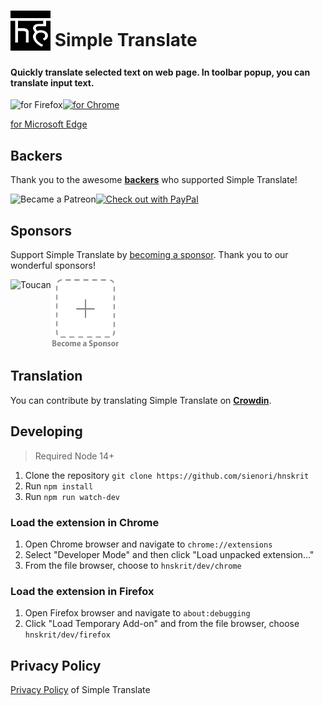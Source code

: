 # <sub><img src="/src/icons/hnskrit_logo64.png" width=64px height=64px></sub> Simple Translate

#### Quickly translate selected text on web page. In toolbar popup, you can translate input text.

[<img src="other/promotion/badges/firefox.png" align="left" alt="for Firefox">](https://addons.mozilla.org/firefox/addon/hnskrit/)

[<img src="other/promotion/badges/chrome.png" alt="for Chrome" height="60px">](https://chrome.google.com/webstore/detail/hnskrit/ibplnjkanclpjokhdolnendpplpjiace)

[for Microsoft Edge](https://microsoftedge.microsoft.com/addons/detail/cllnohpbfenopiakdcjmjcbaeapmkcdl)

## Backers

Thank you to the awesome **[backers](https://github.com/sienori/hnskrit/blob/master/BACKERS.md)** who supported Simple Translate!

[<img src="other/promotion/badges/patreon.png" alt="Became a Patreon" height="44px" align="left">](https://www.patreon.com/sienori)
[<img src="other/promotion/badges/paypal.png" alt="Check out with PayPal">](https://www.paypal.me/sienoriExt)

## Sponsors

Support Simple Translate by [becoming a sponsor](https://www.patreon.com/join/sienori). Thank you to our wonderful sponsors!

[<img src="docs/img/toucan.png" alt="Toucan" height=110px align="left">](https://jointoucan.com/partners/tab-session-manager)

[<img src="docs/img/becomeSponsor.png" alt="Become a Sponsor" height=110px>](https://www.patreon.com/join/sienori)

## Translation

You can contribute by translating Simple Translate on **[Crowdin](https://crowdin.com/project/hnskrit)**.

## Developing

> Required Node 14+

1. Clone the repository `git clone https://github.com/sienori/hnskrit`
2. Run `npm install`
3. Run `npm run watch-dev`

### Load the extension in Chrome

1. Open Chrome browser and navigate to `chrome://extensions`
2. Select "Developer Mode" and then click "Load unpacked extension..."
3. From the file browser, choose to `hnskrit/dev/chrome`

### Load the extension in Firefox

1. Open Firefox browser and navigate to `about:debugging`
2. Click "Load Temporary Add-on" and from the file browser, choose `hnskrit/dev/firefox`

## Privacy Policy

[Privacy Policy](https://hnskrit.sienori.com/privacy-policy) of Simple Translate
